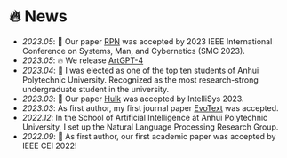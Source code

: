 # 🔥 News
- *2023.05*: 🎉 Our paper [RPN](https://arxiv.org/abs/2212.05961) was accepted by 2023 IEEE International Conference on Systems, Man, and Cybernetics (SMC 2023).
- *2023.05*: 🔥 We release [ArtGPT-4](https://huggingface.co/Tyrannosaurus/ArtGPT-4)
- *2023.04*: 🎉 I was elected as one of the top ten students of Anhui Polytechnic University. Recognized as the most research-strong undergraduate student in the university.
- *2023.03*: 🎉 Our paper [Hulk](https://arxiv.org/abs/2302.13741) was accepted by IntelliSys 2023.
- *2023.03*: As first author, my first journal paper [EvoText](https://www.mdpi.com/2076-3417/13/8/4758) was accepted.
- *2022.12*: In the School of Artificial Intelligence at Anhui Polytechnic University, I set up the Natural Language Processing Research Group.
- *2022.09*: 🎉 As first author, our first academic paper was accepted by IEEE CEI 2022!
